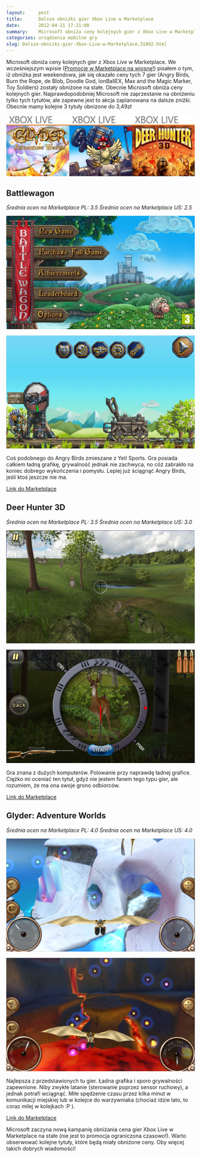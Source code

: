 ```yaml
---
layout:     post
title:      Dalsze obniżki gier Xbox Live w Marketplace
date:       2012-04-21 17:21:00
summary:    Microsoft obniża ceny kolejnych gier z Xbox Live w Marketplace. We wcześniejszym wpisie (Promocje w Marketplace na wiosnę!) pisałem o tym, iż obniżka jest weekendowa, jak się okazało ceny tych 7 gier (Angry Birds, Burn the Rope, de Blob, Doodle God, IonBallEX, Max and the Magic Marker, Toy Soldiers) zostały obniżone na stałe. Obecnie Microsoft obniża ceny kolejnych gier. Najprawdopodobniej Microso...
categories: urządzenia mobilne gry
slug: Dalsze-obnizki-gier-Xbox-Live-w-Marketplace,31802.html
---
```




Microsoft obniża ceny kolejnych gier z Xbox Live w Marketplace. We wcześniejszym wpisie ([Promocje w Marketplace na wiosnę!](http://www.dobreprogramy.pl/djfoxer/Promocje-w-Marketplace-na-wiosne,31477.html)) pisałem o tym, iż obniżka jest weekendowa, jak się okazało ceny tych 7 gier (Angry Birds, Burn the Rope, de Blob, Doodle God, IonBallEX, Max and the Magic Marker, Toy Soldiers) zostały obniżone na stałe. Obecnie Microsoft obniża ceny kolejnych gier. Najprawdopodobniej Microsoft nie zaprzestanie na obniżeniu tylko tych tytułów, ale zapewne jest to akcja zaplanowana na dalsze zniżki. Obecnie mamy kolejne 3 tytuły obnizone do 3,49zł


![desk](https://raw.githubusercontent.com/djfoxer/djfoxer.github.io/master/_img/2012-4-21-_138_/g_-_608x405_-_-_31802x20120421153435_0.png)



## Battlewagon

 *Średnia ocen na Marketplace PL: 3.5* 
 *Średnia ocen na Marketplace US: 2.5* 


![desk](https://raw.githubusercontent.com/djfoxer/djfoxer.github.io/master/_img/2012-4-21-_138_/g_-_608x405_-_-_31802x20120421154457_0.png)


![desk](https://raw.githubusercontent.com/djfoxer/djfoxer.github.io/master/_img/2012-4-21-_138_/g_-_608x405_-_-_31802x20120421154504_0.png)


Coś podobnego do Angry Birds zmieszane z Yeti Sports.  Gra posiada całkiem ładną grafikę, grywalność jednak nie zachwyca, no cóż zabrakło na koniec dobrego wykończenia i pomysłu. Lepiej już ściągnąć Angry Birds, jeśli ktoś jeszcze nie ma.

[Link do Marketplace](http://www.windowsphone.com/pl-PL/apps/c347bc0a-7e37-41fd-b0f0-2c8b6682041e)



## Deer Hunter 3D

 *Średnia ocen na Marketplace PL: 3.5* 
 *Średnia ocen na Marketplace US: 3.0* 


![desk](https://raw.githubusercontent.com/djfoxer/djfoxer.github.io/master/_img/2012-4-21-_138_/g_-_608x405_-_-_31802x20120421154514_0.png)


![desk](https://raw.githubusercontent.com/djfoxer/djfoxer.github.io/master/_img/2012-4-21-_138_/g_-_608x405_-_-_31802x20120421154522_0.png)


Gra znana z dużych komputerów. Polowanie przy naprawdę ładnej grafice. Ciężko mi oceniać ten tytuł, gdyż nie jestem fanem tego typu gier, ale rozumiem, że ma ona swoje grono odbiorców.

[Link do Marketplace](http://www.windowsphone.com/pl-PL/apps/5290e608-9134-e011-854c-00237de2db9e)


## Glyder: Adventure Worlds

 *Średnia ocen na Marketplace PL: 4.0* 
 *Średnia ocen na Marketplace US: 4.0* 


![desk](https://raw.githubusercontent.com/djfoxer/djfoxer.github.io/master/_img/2012-4-21-_138_/g_-_608x405_-_-_31802x20120421154529_0.png)


![desk](https://raw.githubusercontent.com/djfoxer/djfoxer.github.io/master/_img/2012-4-21-_138_/g_-_608x405_-_-_31802x20120421154543_0.png)


Najlepsza z przedstawionych tu gier. Ładna grafika i sporo grywalności zapewnione. Niby zwykłe latanie (sterowanie poprzez sensor ruchowy), a jednak potrafi wciągnąć. Miłe spędzenie czasu przez kilka minut w komunikacji miejskiej lub w kolejce do warzywniaka (chociaż idzie lato, to coraz milej w kolejkach :P ).

[Link do Marketplace](http://www.windowsphone.com/pl-PL/apps/b26a2ac2-4bd9-df11-a844-00237de2db9e)


Microsoft zaczyna nową kampanię obniżania cena gier Xbox Live w Marketplace na stałe (nie jest to promocja ograniczona czasowo!). Warto obserwować kolejne tytuły, które będą miały obniżone ceny. Oby więcej takich dobrych wiadomości!
